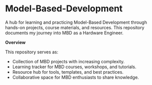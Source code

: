 # Model-Based-Development
A hub for learning and practicing Model-Based Development through hands-on projects, course materials, and resources. This repository documents my journey into MBD as a Hardware Engineer. 

**Overview**

This repository serves as:
* Collection of MBD projects with increasing complexity.
* Learning tracker for MBD courses, workshops, and tutorials.
* Resource hub for tools, templates, and best practices.
* Collaborative space for MBD enthusiasts to share knowledge.
